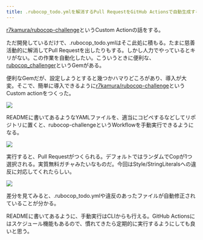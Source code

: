 ```yaml
---
title: .rubocop_todo.ymlを解消するPull RequestをGitHub Actionsで自動生成する
---
```

[r7kamura/rubocop-challenge](https://github.com/r7kamura/rubocop-challenge)というCustom Actionの話をする。

ただ開発しているだけで、.rubocop\_todo.ymlはそこ此処に積もる。たまに慈善活動的に解消してPull Requestを出したりもする。しかし人力でやっているとキリがない。この作業を自動化したい。こういうときに便利な、[rubocop\_challenger](https://github.com/ryz310/rubocop_challenger)というGemがある。

便利なGemだが、設定しようとすると幾つかハマりどころがあり、導入が大変。そこで、簡単に導入できるように[r7kamura/rubocop-challenge](https://github.com/r7kamura/rubocop-challenge)というCustom actionをつくった。

![](https://lh3.googleusercontent.com/_nSIYuXICWamPtiPV52adRiQ_1vE6BOpz3DTrLxB6e-dykJA5kW6U30DJBTqr9ZqcR8rYvWq4MIaXJkVK79w7HDTiEqO66j0fpoBNJsvwht57mhcOxQk7uWslXeKY-W9ALJ-tH6_3tf8FyqsRA)

READMEに書いてあるようなYAMLファイルを、適当にコピペするなどしてリポジトリに置くと、rubocop-challengeというWorkflowを手動実行できるようになる。

![](https://lh5.googleusercontent.com/_M_v9d-QUsn3GxOpL5aJUpw_sP3TltTmbUTeKSSdp1AhVn_hHf0Ty0Tf2mRnFxok_atw5sTJcBcXTCLYLkPL9WtREmdAZ8rEqO8eu0ZpSZ40OaJ8YOKEnva4TB3Je1pRKIAVc5Eqhk9bRwY5kQ)

実行すると、Pull Requestがつくられる。デフォルトではランダムでCopが1つ選択される。実質無料ガチャみたいなものだ。今回はStyle/StringLiteralsへの違反に対応してくれたらしい。

![](https://lh6.googleusercontent.com/I--6eTz0cLIsZ-lWY2yjzdnB5CuPBeHWcwmCxdTYNj9JW3_ZYjVGa4B43Eba8DEH45QPl0CsxiwrkCqtiIXxJQF956He_Qt91pE8Uuq6MLkLXZ_lLCzhirLbN6RNHLn6Bwevr7wLvLSrkU0G8w)

差分を見てみると、.rubocop\_todo.ymlや違反のあったファイルが自動修正されていることが分かる。

READMEに書いてあるように、手動実行はCLIからも行える。GitHub Actionsにはスケジュール機能もあるので、慣れてきたら定期的に実行するようにしても良いと思う。
